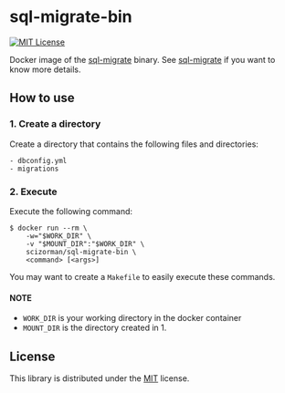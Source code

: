 # sql-migrate-bin

[![MIT License](http://img.shields.io/badge/license-MIT-blue.svg?style=flat)](LICENSE)


Docker image of the [sql-migrate](https://github.com/rubenv/sql-migrate) binary.
See [sql-migrate](https://github.com/rubenv/sql-migrate) if you want to know more details.

## How to use

### 1. Create a directory

Create a directory that contains the following files and directories:

```
- dbconfig.yml
- migrations
```

### 2. Execute

Execute the following command:

```console
$ docker run --rm \
    -w="$WORK_DIR" \
    -v "$MOUNT_DIR":"$WORK_DIR" \
    scizorman/sql-migrate-bin \
    <command> [<args>]
```

You may want to create a `Makefile` to easily execute these commands.

#### NOTE

- `WORK_DIR` is your working directory in the docker container
- `MOUNT_DIR` is the directory created in 1.


## License

This library is distributed under the [MIT](LICENSE) license.